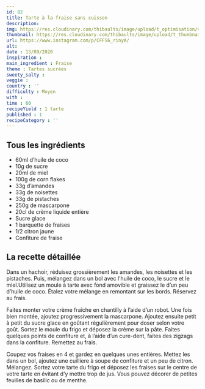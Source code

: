 ```yaml
---
id: 82
title: Tarte à la fraise sans cuisson
description: 
img: https://res.cloudinary.com/thibaults/image/upload/t_optimisation/v1600460736/Recipes/20200913_tarte_fraise.jpg
thumbnail: https://res.cloudinary.com/thibaults/image/upload/t_thumbnail_josie/v1600460736/Recipes/20200913_tarte_fraise.jpg
url: https://www.instagram.com/p/CFFS6_rinyA/
alt: 
date : 13/09/2020
inspiration : 
main_ingredient : Fraise
theme : Tartes sucrées
sweety_salty : 
veggie : 
country : ''
difficulty : Moyen
with : 
time : 60
recipeYield : 1 tarte
published : 1
recipeCategory : ''
---
```


## Tous les ingrédients
 - 60ml d’huile de coco
 - 10g de sucre
 - 20ml de miel
 - 100g de corn flakes
 - 33g d’amandes
 - 33g de noisettes
 - 33g de pistaches
 - 250g de mascarpone
 - 20cl de crème liquide entière
 - Sucre glace
 - 1 barquette de fraises
 - 1/2 citron jaune
 - Confiture de fraise

## La recette détaillée
Dans un hachoir, réduisez grossièrement les amandes, les noisettes et les pistaches. Puis, mélangez dans un bol avec l’huile de coco, le sucre et le miel.Utilisez un moule à tarte avec fond amovible et graissez le d’un peu d’huile de coco. Étalez votre mélange en remontant sur les bords. Réservez au frais.

Faites monter votre crème fraîche en chantilly à l’aide d’un robot. Une fois bien montée, ajoutez progressivement la mascarpone. Ajoutez ensuite petit à petit du sucre glace en goûtant régulièrement pour doser selon votre goût. Sortez le moule du frigo et déposez la crème sur la pâte. Faites quelques points de confiture et, à l’aide d’un cure-dent, faites des zigzags dans la confiture. Remettez au frais.

Coupez vos fraises en 4 et gardez en quelques unes entières. Mettez les dans un bol, ajoutez une cuilliere à soupe de confiture et un peu de citron. Mélangez. Sortez votre tarte du frigo et déposez les fraises sur le centre de votre tarte en évitant d’y mettre trop de jus. Vous pouvez décorer de petites feuilles de basilic ou de menthe.